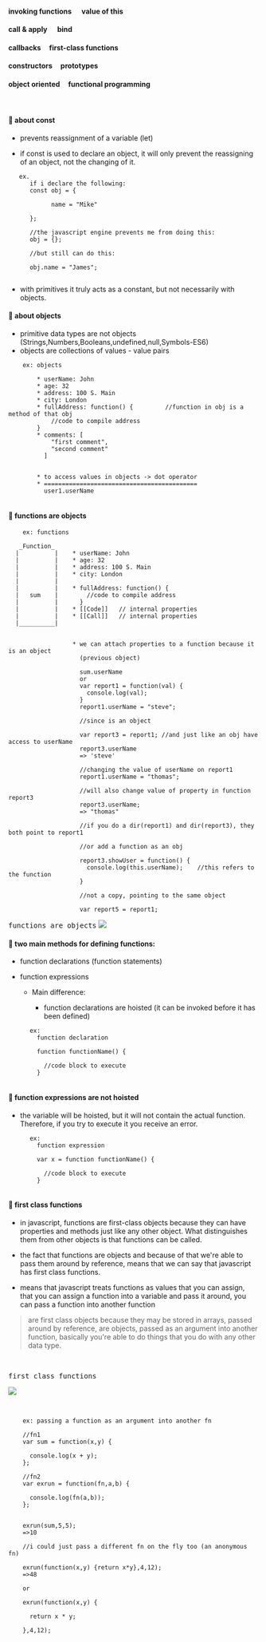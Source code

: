 #### invoking functions &nbsp;&nbsp;&nbsp;&nbsp;&nbsp;value of this
#### call & apply&nbsp;&nbsp;&nbsp;&nbsp;&nbsp; bind
#### callbacks&nbsp;&nbsp;&nbsp;&nbsp;&nbsp;first-class functions
#### constructors&nbsp;&nbsp;&nbsp;&nbsp;&nbsp;prototypes
#### object oriented&nbsp;&nbsp;&nbsp;&nbsp;&nbsp;functional programming

<br/>

#### :orange_book: about const
- prevents reassignment of a variable (let)

- if const is used to declare an object, it will only prevent the reassigning of an object, not the changing of it.  

```
   ex.
      if i declare the following:
      const obj = {

            name = "Mike"
    
      };
      
      //the javascript engine prevents me from doing this:
      obj = {};

      //but still can do this:

      obj.name = "James";


```

- with primitives it truly acts as a constant, but not necessarily with objects.


#### :orange_book: about objects

- primitive data types are not objects (Strings,Numbers,Booleans,undefined,null,Symbols-ES6)
- objects are collections of values - value pairs

```
    ex: objects

        * userName: John
        * age: 32
        * address: 100 S. Main
        * city: London
        * fullAddress: function() {         //function in obj is a method of that obj
            //code to compile address
        }
        * comments: [
            "first comment",
            "second comment"
          ]


        * to access values in objects -> dot operator
        * ===========================================
          user1.userName


```


#### :orange_book: functions are objects

```
    ex: functions

   _Function_     
  |          |    * userName: John
  |          |    * age: 32
  |          |    * address: 100 S. Main
  |          |    * city: London
  |          |        
  |          |    * fullAddress: function() {
  |   sum    |        //code to compile address
  |          |      }
  |          |    * [[Code]]   // internal properties
  |          |    * [[Call]]   // internal properties
  |__________|


                  * we can attach properties to a function because it is an object
                    (previous object)  

                    sum.userName
                    or
                    var report1 = function(val) {
                      console.log(val);
                    }
                    report1.userName = "steve";

                    //since is an object

                    var report3 = report1; //and just like an obj have access to userName
                    report3.userName
                    => 'steve'

                    //changing the value of userName on report1
                    report1.userName = "thomas";

                    //will also change value of property in function report3
                    report3.userName;
                    => "thomas"

                    //if you do a dir(report1) and dir(report3), they both point to report1

                    //or add a function as an obj

                    report3.showUser = function() {
                      console.log(this.userName);    //this refers to the function
                    }

                    //not a copy, pointing to the same object

                    var report5 = report1;

```

<kbd>functions are objects</kbd>
![](images/funobj.png)
<br>

#### :orange_book: two main methods for defining functions:
    
* function declarations (function statements)
* function expressions

  + Main difference:

    + function declarations are hoisted (it can be invoked before it has been defined)
    
```
      ex:
        function declaration

        function functionName() {

          //code block to execute
        }


```


#### :orange_book: function expressions are not hoisted

* the variable will be hoisted, but it will not contain the actual function.   
        Therefore, if you try to execute it you receive an error.   



```
      ex:
        function expression

        var x = function functionName() {

          //code block to execute
        }


```


#### :orange_book: first class functions

- in javascript, functions are first-class objects because they can have properties
  and methods just like any other object. What distinguishes them from other objects
  is that functions can be called.

- the fact that functions are objects and because of that we're able to pass them around
  by reference, means that we can say that javascript has first class functions.

- means that javascript  treats functions as values that you can assign, that you can
  assign a function into a variable and pass it around, you can pass a function into 
  another function

> are first class objects because they may be stored in arrays, passed around by reference, are objects, passed as an
> argument into another function, basically you're able to do things that you do with any other data type.

<br/>

<kbd>first class functions</kbd>

![](images/firstclass.png)

<br>


```
    ex: passing a function as an argument into another fn

    //fn1
    var sum = function(x,y) {

      console.log(x + y);
    };

    //fn2
    var exrun = function(fn,a,b) {

      console.log(fn(a,b));
    };


    exrun(sum,5,5);
    =>10

    //i could just pass a different fn on the fly too (an anonymous fn)

    exrun(function(x,y) {return x*y},4,12);
    =>48

    or

    exrun(function(x,y) {

      return x * y;

    },4,12);


```






























